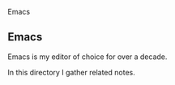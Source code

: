 Emacs

## Emacs

Emacs is my editor of choice for over a decade.

In this directory I gather related notes.
